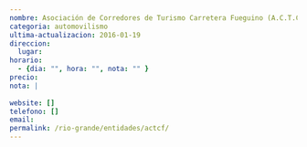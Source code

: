 ```yaml
---
nombre: Asociación de Corredores de Turismo Carretera Fueguino (A.C.T.C.F)
categoria: automovilismo
ultima-actualizacion: 2016-01-19
direccion: 
  lugar: 
horario: 
  - {dia: "", hora: "", nota: "" }
precio: 
nota: | 
  
website: []
telefono: []
email: 
permalink: /rio-grande/entidades/actcf/
---
```

